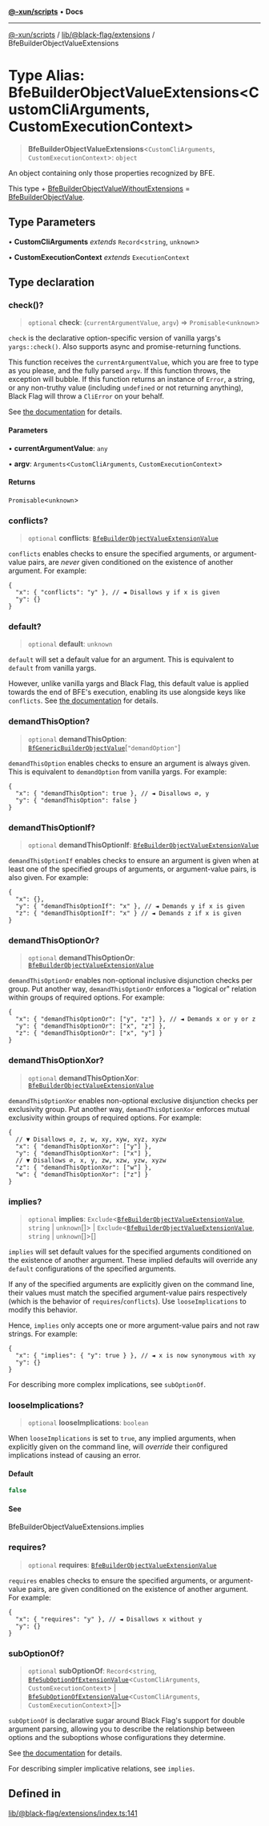 [**@-xun/scripts**](../../../../README.md) • **Docs**

***

[@-xun/scripts](../../../../README.md) / [lib/@black-flag/extensions](../README.md) / BfeBuilderObjectValueExtensions

# Type Alias: BfeBuilderObjectValueExtensions\<CustomCliArguments, CustomExecutionContext\>

> **BfeBuilderObjectValueExtensions**\<`CustomCliArguments`, `CustomExecutionContext`\>: `object`

An object containing only those properties recognized by
BFE.

This type + [BfeBuilderObjectValueWithoutExtensions](BfeBuilderObjectValueWithoutExtensions.md) =
[BfeBuilderObjectValue](BfeBuilderObjectValue.md).

## Type Parameters

• **CustomCliArguments** *extends* `Record`\<`string`, `unknown`\>

• **CustomExecutionContext** *extends* `ExecutionContext`

## Type declaration

### check()?

> `optional` **check**: (`currentArgumentValue`, `argv`) => `Promisable`\<`unknown`\>

`check` is the declarative option-specific version of vanilla yargs's
`yargs::check()`. Also supports async and promise-returning functions.

This function receives the `currentArgumentValue`, which you are free to
type as you please, and the fully parsed `argv`. If this function throws,
the exception will bubble. If this function returns an instance of `Error`,
a string, or any non-truthy value (including `undefined` or not returning
anything), Black Flag will throw a `CliError` on your behalf.

See [the
documentation](https://github.com/Xunnamius/black-flag-extensions?tab=readme-ov-file#check)
for details.

#### Parameters

• **currentArgumentValue**: `any`

• **argv**: `Arguments`\<`CustomCliArguments`, `CustomExecutionContext`\>

#### Returns

`Promisable`\<`unknown`\>

### conflicts?

> `optional` **conflicts**: [`BfeBuilderObjectValueExtensionValue`](BfeBuilderObjectValueExtensionValue.md)

`conflicts` enables checks to ensure the specified arguments, or
argument-value pairs, are _never_ given conditioned on the existence of
another argument. For example:

```jsonc
{
  "x": { "conflicts": "y" }, // ◄ Disallows y if x is given
  "y": {}
}
```

### default?

> `optional` **default**: `unknown`

`default` will set a default value for an argument. This is equivalent to
`default` from vanilla yargs.

However, unlike vanilla yargs and Black Flag, this default value is applied
towards the end of BFE's execution, enabling its use alongside keys like
`conflicts`. See [the
documentation](https://github.com/Xunnamius/black-flag-extensions?tab=readme-ov-file#support-for-default-with-conflictsrequiresetc)
for details.

### demandThisOption?

> `optional` **demandThisOption**: [`BfGenericBuilderObjectValue`](BfGenericBuilderObjectValue.md)\[`"demandOption"`\]

`demandThisOption` enables checks to ensure an argument is always given.
This is equivalent to `demandOption` from vanilla yargs. For example:

```jsonc
{
  "x": { "demandThisOption": true }, // ◄ Disallows ∅, y
  "y": { "demandThisOption": false }
}
```

### demandThisOptionIf?

> `optional` **demandThisOptionIf**: [`BfeBuilderObjectValueExtensionValue`](BfeBuilderObjectValueExtensionValue.md)

`demandThisOptionIf` enables checks to ensure an argument is given when at
least one of the specified groups of arguments, or argument-value pairs, is
also given. For example:

```jsonc
{
  "x": {},
  "y": { "demandThisOptionIf": "x" }, // ◄ Demands y if x is given
  "z": { "demandThisOptionIf": "x" } // ◄ Demands z if x is given
}
```

### demandThisOptionOr?

> `optional` **demandThisOptionOr**: [`BfeBuilderObjectValueExtensionValue`](BfeBuilderObjectValueExtensionValue.md)

`demandThisOptionOr` enables non-optional inclusive disjunction checks per
group. Put another way, `demandThisOptionOr` enforces a "logical or"
relation within groups of required options. For example:

```jsonc
{
  "x": { "demandThisOptionOr": ["y", "z"] }, // ◄ Demands x or y or z
  "y": { "demandThisOptionOr": ["x", "z"] },
  "z": { "demandThisOptionOr": ["x", "y"] }
}
```

### demandThisOptionXor?

> `optional` **demandThisOptionXor**: [`BfeBuilderObjectValueExtensionValue`](BfeBuilderObjectValueExtensionValue.md)

`demandThisOptionXor` enables non-optional exclusive disjunction checks per
exclusivity group. Put another way, `demandThisOptionXor` enforces mutual
exclusivity within groups of required options. For example:

```jsonc
{
  // ▼ Disallows ∅, z, w, xy, xyw, xyz, xyzw
  "x": { "demandThisOptionXor": ["y"] },
  "y": { "demandThisOptionXor": ["x"] },
  // ▼ Disallows ∅, x, y, zw, xzw, yzw, xyzw
  "z": { "demandThisOptionXor": ["w"] },
  "w": { "demandThisOptionXor": ["z"] }
}
```

### implies?

> `optional` **implies**: `Exclude`\<[`BfeBuilderObjectValueExtensionValue`](BfeBuilderObjectValueExtensionValue.md), `string` \| `unknown`[]\> \| `Exclude`\<[`BfeBuilderObjectValueExtensionValue`](BfeBuilderObjectValueExtensionValue.md), `string` \| `unknown`[]\>[]

`implies` will set default values for the specified arguments conditioned
on the existence of another argument. These implied defaults will override
any `default` configurations of the specified arguments.

If any of the specified arguments are explicitly given on the command line,
their values must match the specified argument-value pairs respectively
(which is the behavior of `requires`/`conflicts`). Use `looseImplications`
to modify this behavior.

Hence, `implies` only accepts one or more argument-value pairs and not raw
strings. For example:

```jsonc
{
  "x": { "implies": { "y": true } }, // ◄ x is now synonymous with xy
  "y": {}
}
```

For describing more complex implications, see `subOptionOf`.

### looseImplications?

> `optional` **looseImplications**: `boolean`

When `looseImplications` is set to `true`, any implied arguments, when
explicitly given on the command line, will _override_ their configured
implications instead of causing an error.

#### Default

```ts
false
```

#### See

BfeBuilderObjectValueExtensions.implies

### requires?

> `optional` **requires**: [`BfeBuilderObjectValueExtensionValue`](BfeBuilderObjectValueExtensionValue.md)

`requires` enables checks to ensure the specified arguments, or
argument-value pairs, are given conditioned on the existence of another
argument. For example:

```jsonc
{
  "x": { "requires": "y" }, // ◄ Disallows x without y
  "y": {}
}
```

### subOptionOf?

> `optional` **subOptionOf**: `Record`\<`string`, [`BfeSubOptionOfExtensionValue`](BfeSubOptionOfExtensionValue.md)\<`CustomCliArguments`, `CustomExecutionContext`\> \| [`BfeSubOptionOfExtensionValue`](BfeSubOptionOfExtensionValue.md)\<`CustomCliArguments`, `CustomExecutionContext`\>[]\>

`subOptionOf` is declarative sugar around Black Flag's support for double
argument parsing, allowing you to describe the relationship between options
and the suboptions whose configurations they determine.

See [the
documentation](https://github.com/Xunnamius/black-flag-extensions?tab=readme-ov-file#suboptionof)
for details.

For describing simpler implicative relations, see `implies`.

## Defined in

[lib/@black-flag/extensions/index.ts:141](https://github.com/Xunnamius/xscripts/blob/05e56e787e73d42855fcd3ce10aff7f8f6e6c4c7/lib/@black-flag/extensions/index.ts#L141)
